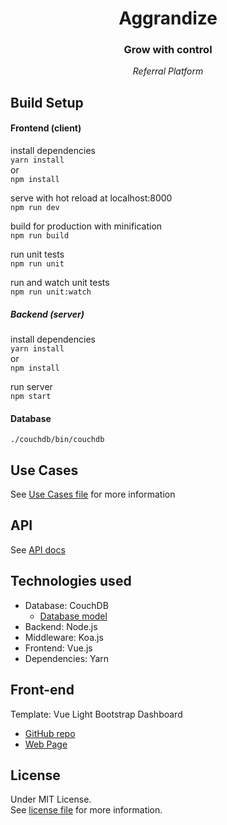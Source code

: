 # <center>Aggrandize</center>
### <center>Grow with control</center>
*<center>Referral Platform</center>*

## Build Setup

#### Frontend (client)

install dependencies  
`yarn install`  
or  
`npm install`  


serve with hot reload at localhost:8000  
`npm run dev`  


build for production with minification  
`npm run build`  


run unit tests  
`npm run unit`  


run and watch unit tests  
`npm run unit:watch`  

##### Backend (server)

install dependencies  
`yarn install`  
or  
`npm install`  


run server  
`npm start`  

#### Database

`./couchdb/bin/couchdb`

## Use Cases

See [Use Cases file](./docs/use_cases.md) for more information

## API

See [API docs](./docs/API.md)

## Technologies used

- Database: CouchDB
  - [Database model](./docs/database_model.md)
- Backend: Node.js
- Middleware: Koa.js
- Frontend: Vue.js
- Dependencies: Yarn

## Front-end

Template: Vue Light Bootstrap Dashboard
- [GitHub repo](https://github.com/cristijora/vue-light-bootstrap-dashboard)
- [Web Page](https://www.creative-tim.com/product/vue-light-bootstrap-dashboard)

## License

Under MIT License.  
See [license file](./LICENSE) for more information.
